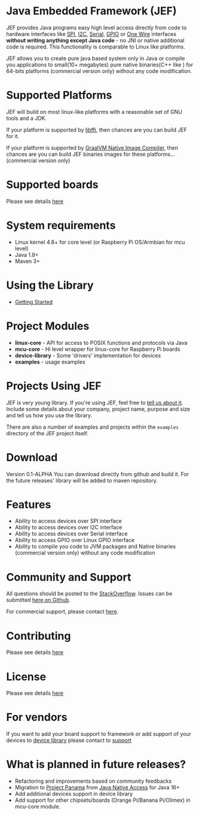 Java Embedded Framework (JEF)
========================

<!--The definitive JEF reference (including an overview and usage details) 
is in the [JavaDoc](http://java-embedded-framework.github.io/jef/0.1-ALPHA/javadoc/).  
Please read the [overview](http://java-embedded-framework.github.io/jef/0.1-ALPHA/javadoc/overview-summary.html#overview_description).  
Questions, comments, or exploratory conversations should begin on the 
[mailing list](http://groups.google.com/group/jna-users), 
although you may find it easier to find answers to already-solved problems 
on [StackOverflow](http://stackoverflow.com/questions/tagged/jef).
-->

JEF provides Java programs easy high level access directly from code 
to hardware interfaces like [SPI](https://en.wikipedia.org/wiki/Serial_Peripheral_Interface), 
[I2C](https://ru.wikipedia.org/wiki/I%C2%B2C), [Serial](https://en.wikipedia.org/wiki/Serial_port), 
[GPIO](https://en.wikipedia.org/wiki/General-purpose_input/output) or 
[One Wire](https://en.wikipedia.org/wiki/1-Wire) interfaces **without writing 
anything except Java code** - no JNI or native additional code is required. 
This functionality is comparable to Linux like platforms.

JEF allows you to create pure java based system only in Java or compile you applications 
to small(10+ megabytes) pure native binaries(C++ like ) for 64-bits platforms (commercial version only) 
without any code modification. 

Supported Platforms
===================
JEF will build on most linux-like platforms with a reasonable set of GNU tools and a JDK.

If your platform is supported by [libffi](http://en.wikipedia.org/wiki/Libffi), then chances
are you can build JEF for it.

If your platform is supported by [GraalVM Native Image Compiler](https://github.com/graalvm/graalvm-ce-builds/releases/),
then chances are you can build JEF binaries images for these platforms... (commercial version only)

Supported boards
===================
Please see details [here](PLATFORMS.md)


System requirements
===================
* Linux kernel 4.8+ for core level (or Raspberry Pi OS/Armbian for mcu level)
* Java 1.8+
* Maven 3+

Using the Library
=================
* [Getting Started](GettingStarted.md)


Project Modules
==================

* **linux-core** - API for access to POSIX functions and protocols via Java
* **mcu-core** - Hi level wrapper for linux-core for Raspberry Pi boards
* **device-library** - Some 'drivers' implementation for devices
* **examples** - usage examples


Projects Using JEF
==================
JEF is very young library. If you're using JEF, feel free 
to [tell us about it](mailto:support@iot-hub.ru).  
Include some details about your company, project name, purpose and size and tell us 
how you use the library.

There are also a number of examples and projects within the `examples` directory of the JEF 
project itself.

Download
========

Version 0.1-ALPHA
You can download directly from github and build it.
For the future releases' library will be added to maven repository.

Features
========
* Ability to access devices over SPI interface
* Ability to access devices over I2C interface
* Ability to access devices over Serial interface
* Ability to access GPIO over Linux GPIO interface
* Ability to compile you code to JVM packages and Native binaries (commercial version only) without 
  any code modification 

Community and Support
=====================
All questions should be posted to the [StackOverflow](http://stackoverflow.com/questions/tagged/jef). 
Issues can be submitted [here on Github](https://github.com/java-embedded-framework/jef/issues).

For commercial support, please contact [here](mailto:sales@iot-hub.ru).


Contributing
============
Please see details [here](CONTRIBUTING.md)

License
=======
Please see details [here](LICENSE)

For vendors
=======
If you want to add your board support to framework or 
add support of your devices to 
[device library](https://github.com/java-embedded-framework/jef/tree/master/device-library/src/main/java/ru/iothub/jef/devices/library) 
please contact to [support](mailto:support@iot-hub.ru)

What is planned in future releases?
=======
* Refactoring and improvements based on community feedbacks
* Migration to [Project Panama](https://openjdk.java.net/projects/panama/) from [Java Native Access](https://github.com/java-native-access/jna) for Java 16+
* Add additional devices support in device library
* Add support for other chipsets/boards (Orange Pi/Banana Pi/Olimex) in mcu-core module.

